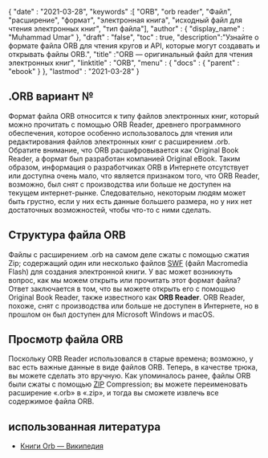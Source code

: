 {
  "date" : "2021-03-28",
  "keywords" :[ "ORB", "orb reader", "Файл", "расширение", "формат", "электронная книга", "исходный файл для чтения электронных книг", "тип файла"],
  "author" : {
    "display_name" : "Muhammad Umar"
},
  "draft" : "false",
  "toc" : true,
  "description":"Узнайте о формате файла ORB для чтения кругов и API, которые могут создавать и открывать файлы ORB.",
  "title" :"ORB — оригинальный файл для чтения электронных книг",
  "linktitle" : "ORB",
  "menu" : {
    "docs" : {
      "parent" : "ebook"
}
},
  "lastmod" : "2021-03-28"
}

## .ORB вариант № ##

Формат файла ORB относится к типу файлов электронных книг, который можно прочитать с помощью ORB Reader, древнего программного обеспечения, которое особенно использовалось для чтения или редактирования файлов электронных книг с расширением .orb. Обратите внимание, что ORB расшифровывается как Original Book Reader, а формат был разработан компанией Original eBook. Таким образом, информация о разработчиках ORB в Интернете отсутствует или доступна очень мало, что является признаком того, что ORB Reader, возможно, был снят с производства или больше не доступен на текущем интернет-рынке. Следовательно, некоторым людям может быть грустно, если у них есть данные большего размера, но у них нет достаточных возможностей, чтобы что-то с ними сделать.

## Структура файла ORB ##

Файлы с расширением .orb на самом деле сжаты с помощью сжатия Zip; содержащий один или несколько файлов [SWF](/ru/page-description-language/swf/) (файл Macromedia Flash) для создания электронной книги. У вас может возникнуть вопрос, как мы можем открыть или прочитать этот формат файла? Ответ заключается в том, что вы можете открыть его с помощью Original Book Reader, также известного как **ORB Reader**. ORB Reader, похоже, снят с производства или больше не доступен в Интернете, но в прошлом он был доступен для Microsoft Windows и macOS.

## Просмотр файла ORB ##

Поскольку ORB Reader использовался в старые времена; возможно, у вас есть важные данные в виде файлов ORB. Теперь, в качестве трюка, вы можете сделать это вручную. Как упоминалось ранее, файлы ORB были сжаты с помощью [ZIP](/ru/compression/zip/) Compression; вы можете переименовать расширение «.orb» в «.zip», и тогда вы сможете извлечь все содержимое файла ORB.


## использованная литература

* [Книги Orb — Википедия](https://en.wikipedia.org/wiki/Orb_Books)


